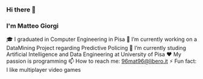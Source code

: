 ### Hi there 👋  
### I'm Matteo Giorgi

🎓 I graduated in Computer Engineering in Pisa
🔭 I’m currently working on a DataMining Project regarding Predictive Policing
🌱 I’m currently studing Artificial Intelligence and Data Engineering at University of Pisa
❤️ My passion is programming
📫 How to reach me: 96mat96@libero.it
⚡ Fun fact: I like multiplayer video games

<!-- 
**mgiorgi13/mgiorgi13** is a ✨ _special_ ✨ repository because its `README.md` (this file) appears on your GitHub profile.

Here are some ideas to get you started:

- 🔭 I’m currently working on ...
- 🌱 I’m currently learning ...
- 👯 I’m looking to collaborate on ...
- 🤔 I’m looking for help with ...
- 💬 Ask me about ...
- 📫 How to reach me: ...
- 😄 Pronouns: ...
- ⚡ Fun fact: ...
-->
